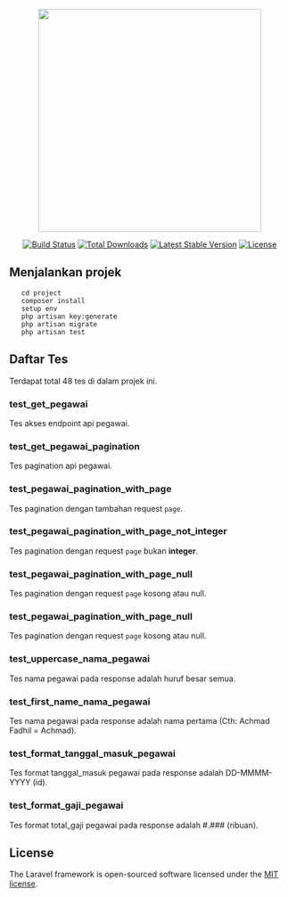 <p align="center"><a href="https://laravel.com" target="_blank"><img src="https://raw.githubusercontent.com/laravel/art/master/logo-lockup/5%20SVG/2%20CMYK/1%20Full%20Color/laravel-logolockup-cmyk-red.svg" width="400"></a></p>

<p align="center">
<a href="https://travis-ci.org/laravel/framework"><img src="https://travis-ci.org/laravel/framework.svg" alt="Build Status"></a>
<a href="https://packagist.org/packages/laravel/framework"><img src="https://img.shields.io/packagist/dt/laravel/framework" alt="Total Downloads"></a>
<a href="https://packagist.org/packages/laravel/framework"><img src="https://img.shields.io/packagist/v/laravel/framework" alt="Latest Stable Version"></a>
<a href="https://packagist.org/packages/laravel/framework"><img src="https://img.shields.io/packagist/l/laravel/framework" alt="License"></a>
</p>

## Menjalankan projek

```git clone 
   cd project
   composer install
   setup env
   php artisan key:generate
   php artisan migrate
   php artisan test
 ```

## Daftar Tes 

Terdapat total 48 tes di dalam projek ini.


### test_get_pegawai

Tes akses endpoint api pegawai.


### test_get_pegawai_pagination

Tes pagination api pegawai.


### test_pegawai_pagination_with_page

Tes pagination dengan tambahan request ```page```.


### test_pegawai_pagination_with_page_not_integer

Tes pagination dengan request ```page``` bukan **integer**.


### test_pegawai_pagination_with_page_null

Tes pagination dengan request ```page``` kosong atau null.


### test_pegawai_pagination_with_page_null

Tes pagination dengan request ```page``` kosong atau null.


### test_uppercase_nama_pegawai

Tes nama pegawai pada response adalah huruf besar semua.


### test_first_name_nama_pegawai

Tes nama pegawai pada response adalah nama pertama (Cth: Achmad Fadhil = Achmad).


### test_format_tanggal_masuk_pegawai

Tes format tanggal_masuk pegawai pada response adalah DD-MMMM-YYYY (id).


### test_format_gaji_pegawai

Tes format total_gaji pegawai pada response adalah #.### (ribuan).





## License

The Laravel framework is open-sourced software licensed under the [MIT license](https://opensource.org/licenses/MIT).
